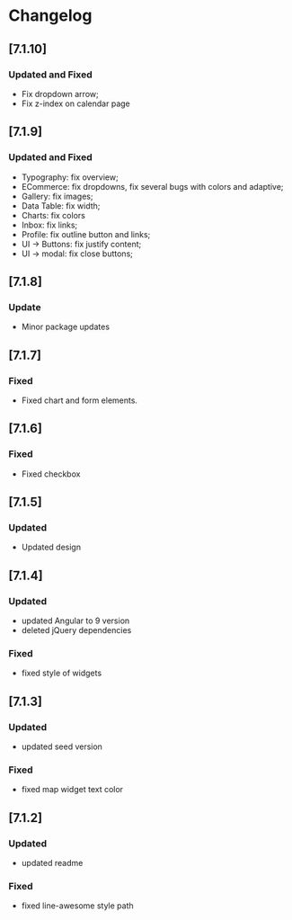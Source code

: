 # Changelog
## [7.1.10]
### Updated and Fixed

- Fix dropdown arrow;
- Fix z-index on calendar page
## [7.1.9]
### Updated and Fixed

- Typography: fix overview;
- ECommerce: fix dropdowns, fix several bugs with colors and adaptive;
- Gallery: fix images;
- Data Table: fix width;
- Charts: fix colors
- Inbox: fix links;
- Profile: fix outline button and links;
- UI -> Buttons: fix justify content;
- UI -> modal: fix close buttons;

## [7.1.8]

### Update
- Minor package updates

## [7.1.7]

### Fixed
- Fixed chart and form elements.

## [7.1.6]

### Fixed
- Fixed checkbox

## [7.1.5]

### Updated
- Updated design

## [7.1.4]

### Updated

- updated Angular to 9 version
- deleted jQuery dependencies

### Fixed

- fixed style of widgets

## [7.1.3]

### Updated

- updated seed version

### Fixed

- fixed map widget text color

## [7.1.2]

### Updated

- updated readme

### Fixed

- fixed line-awesome style path
